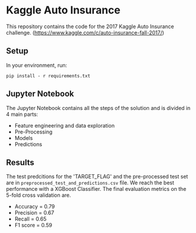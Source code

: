 # Kaggle Auto Insurance
This repository contains the code for the 2017 Kaggle Auto Insurance challenge. (https://www.kaggle.com/c/auto-insurance-fall-2017/)

## Setup
In your environment, run:
```
pip install - r requirements.txt
```

## Jupyter Notebook

The Jupyter Notebook contains all the steps of the solution and is divided in 4 main parts:
* Feature engineering and data exploration 
* Pre-Processing
* Models
* Predictions

## Results
The test predcitions for the 'TARGET_FLAG' and the pre-processed test set are in ```preprocessed_test_and_predictions.csv``` file.
We reach the best performance with a XGBoost Classifier. The final evaluation metrics on the 5-fold cross validation are.

* Accuracy = 0.79
* Precision = 0.67
* Recall = 0.65
* F1 score = 0.59


